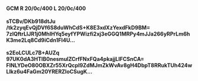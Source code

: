 #### GCM R 20/0c/400 L 20/0c/400
**sTCBv/DKb918dtJu**<br/>**/tk2zyqEvQjDVf6S8duWhCdS+K8E3xdXzYexdFkD9BM=**<br/>**7zlQftrLlJR1j0MhIHYq5eyfYPWizfi2xj3eGGQ1MRPy4mJJa266yRPrLm6hK3me2Lq8Cd9iCdn1FI4U...**<br/><br/>
**s2EoLCULc7B+AUZq**<br/>**97UK0dA3HTIB0nesmulZCrfFNxFQa4pkajjLlFCSnCA=**<br/>**FlNLYDeO80OBXZr55XrQcpl9ZdMJmZkWvAv8gH4DbpT8RRukTUh424wLIkz6u4FaGm20YRERZloCSugK...**